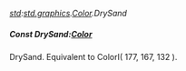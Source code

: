 _[std](../../modules/std/std-module.md):[std.graphics](../../modules/std/std-graphics.md).[Color](../../modules/std/std-graphics-color.md).DrySand_
##### Const DrySand:[Color](../../modules/std/std-graphics-color.md)
DrySand. Equivalent to ColorI( 177, 167, 132 ).
